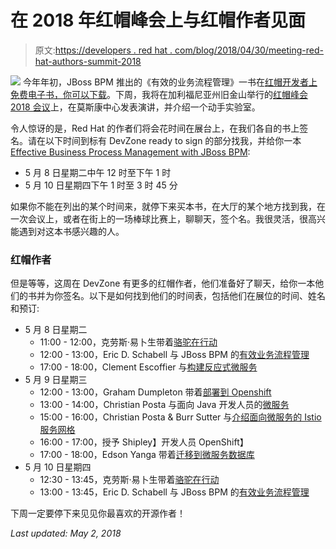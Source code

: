 # 在 2018 年红帽峰会上与红帽作者见面

> 原文:[https://developers . red hat . com/blog/2018/04/30/meeting-red-hat-authors-summit-2018](https://developers.redhat.com/blog/2018/04/30/meeting-red-hat-authors-summit-2018)

[![](../Images/d2a6bf76d42c8c74985555d716b6a9cc.png)](https://developers.redhat.com/books/effective-business-process-management-jboss-bpm/) 今年年初，JBoss BPM 推出的《有效的业务流程管理》一书在[红帽开发者上免费电子书，你可以下载](https://developers.redhat.com/books/effective-business-process-management-jboss-bpm/)。下周，我将在加利福尼亚州旧金山举行的[红帽峰会 2018 会议](https://www.redhat.com/en/summit/2018?sc_cid=701f2000000tutSAAQ)上，在莫斯康中心发表演讲，并介绍一个动手实验室。

令人惊讶的是，Red Hat 的作者们将会花时间在展台上，在我们各自的书上签名。请在以下时间到标有 DevZone ready to sign 的部分找我，并给你一本[Effective Business Process Management with JBoss BPM](https://developers.redhat.com/books/effective-business-process-management-jboss-bpm/?sc_cid=701f2000000tz4AAAQ):

*   5 月 8 日星期二中午 12 时至下午 1 时
*   5 月 10 日星期四下午 1 时至 3 时 45 分

如果你不能在列出的某个时间来，就停下来买本书，在大厅的某个地方找到我，在一次会议上，或者在街上的一场棒球比赛上，聊聊天，签个名。我很灵活，很高兴能遇到对这本书感兴趣的人。

### 红帽作者

但是等等，这周在 DevZone 有更多的红帽作者，他们准备好了聊天，给你一本他们的书并为你签名。以下是如何找到他们的时间表，包括他们在展位的时间、姓名和预订:

*   5 月 8 日星期二
    *   11:00 - 12:00，克劳斯·易卜生带着[骆驼在行动](https://developers.redhat.com/books/selections-camel-action/)
    *   12:00 - 13:00，Eric D. Schabell 与 JBoss BPM 的[有效业务流程管理](https://developers.redhat.com/books/effective-business-process-management-jboss-bpm/?sc_cid=701f2000000tz4AAAQ)
    *   17:00 - 18:00，Clement Escoffier 与[构建反应式微服务](https://developers.redhat.com/promotions/building-reactive-microservices-in-java/)
*   5 月 9 日星期三
    *   12:00 - 13:00，Graham Dumpleton 带着[部署到 Openshift](https://www.openshift.com/promotions/deploying-to-openshift.html)
    *   13:00 - 14:00，Christian Posta 与面向 Java 开发人员的[微服务](https://developers.redhat.com/blog/2018/04/25/book-released-istio-service-mesh-microservices/)
    *   15:00 - 16:00，Christian Posta & Burr Sutter 与[介绍面向微服务的 Istio 服务网格](https://developers.redhat.com/blog/2018/04/25/book-released-istio-service-mesh-microservices/)
    *   16:00 - 17:00，授予 Shipley】开发人员 OpenShift】
    *   17:00 - 18:00，Edson Yanga 带着[迁移到微服务数据库](https://developers.redhat.com/books/migrating-microservice-databases-relational-monolith-distributed-data/)
*   5 月 10 日星期四
    *   12:30 - 13:45，克劳斯·易卜生带着[骆驼在行动](https://developers.redhat.com/books/selections-camel-action/)
    *   13:00 - 13:45，Eric D. Schabell 与 JBoss BPM 的[有效业务流程管理](https://developers.redhat.com/books/effective-business-process-management-jboss-bpm/?sc_cid=701f2000000tz4AAAQ)

下周一定要停下来见见你最喜欢的开源作者！

*Last updated: May 2, 2018*